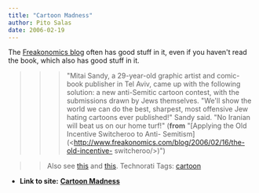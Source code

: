 ```yaml
---
title: "Cartoon Madness"
author: Pito Salas
date: 2006-02-19
---
```


The [Freakonomics blog](<http://www.freakonomics.com/>) often has good stuff
in it, even if you haven't read the book, which also has good stuff in it.

>>

>>> "Mitai Sandy, a 29-year-old graphic artist and comic-book publisher in Tel
Aviv, came up with the following solution: a new anti-Semitic cartoon contest,
with the submissions drawn by Jews themselves. "We'll show the world we can do
the best, sharpest, most offensive Jew hating cartoons ever published!" Sandy
said. "No Iranian will beat us on our home turf!" (**from** "[Applying the Old
Incentive Switcheroo to Anti-
Semitism](<http://www.freakonomics.com/blog/2006/02/16/the-old-incentive-
switcheroo/>)")

>>

>> Also see [this](<http://www.boomka.org/>) and
[this](<http://www.alertnet.org/thenews/newsdesk/L16699501.htm>). Technorati
Tags: [cartoon](<http://www.technorati.com/tag/cartoon>)


* **Link to site:** **[Cartoon Madness](None)**
